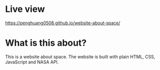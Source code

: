 # Live view
https://penghuang0508.github.io/website-about-space/

# What is this about?
This is a website about space. The website is built with plain HTML, CSS, JavaScript and NASA API.
